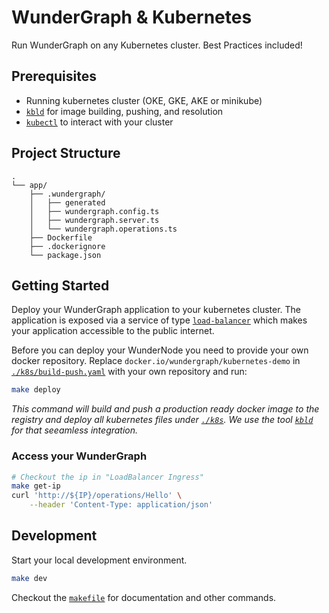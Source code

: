 # WunderGraph & Kubernetes

Run WunderGraph on any Kubernetes cluster. Best Practices included!

## Prerequisites

- Running kubernetes cluster (OKE, GKE, AKE or minikube)
- [`kbld`](https://carvel.dev/kbld/) for image building, pushing, and resolution
- [`kubectl`](https://kubernetes.io/de/docs/tasks/tools/install-kubectl/) to interact with your cluster

## Project Structure

```
.
└── app/
    ├── .wundergraph/
    │   ├── generated
    │   ├── wundergraph.config.ts
    │   ├── wundergraph.server.ts
    │   └── wundergraph.operations.ts
    ├── Dockerfile
    ├── .dockerignore
    └── package.json
```

## Getting Started

Deploy your WunderGraph application to your kubernetes cluster. The application is exposed via a service of type [`load-balancer`](https://kubernetes.io/docs/tasks/access-application-cluster/create-external-load-balancer/) which makes your application accessible to the public internet.

Before you can deploy your WunderNode you need to provide your own docker repository. Replace `docker.io/wundergraph/kubernetes-demo` in [`./k8s/build-push.yaml`](./k8s/build-push.yaml) with your own repository and run:

```sh
make deploy
```

_This command will build and push a production ready docker image to the registry and deploy all kubernetes files under [`./k8s`](./k8s). We use the tool [`kbld`](https://carvel.dev/kbld/) for that seeamless integration._

### Access your WunderGraph

```sh
# Checkout the ip in "LoadBalancer Ingress"
make get-ip
curl 'http://${IP}/operations/Hello' \
    --header 'Content-Type: application/json'
```

## Development

Start your local development environment.

```sh
make dev
```

Checkout the [`makefile`](./Makefile) for documentation and other commands.
